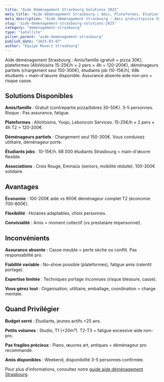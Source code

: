 ```yaml
---
title: "Aide Déménagement Strasbourg Solutions 2025"
meta_title: "Aide Déménagement Strasbourg | Amis, Plateformes, Étudiants 2025"
meta_description: "Aide déménagement Strasbourg : Amis gratuit+pizza 30€, plateformes 120-200€, déménageurs partiels 150-300€, étudiants 10-15€/h. 68k étudiants = main-d'œuvre."
slug: "aide-demenagement-strasbourg-solutions-2025"
category: "demenagement-strasbourg"
type: "satellite"
pilier_parent: "aide-demenagement-strasbourg"
publish_date: "2025-03-07"
author: "Équipe Moverz Strasbourg"
---
```


Aide déménagement Strasbourg : Amis/famille (gratuit + pizza 30€), plateformes (AlloVoisins 15-25€/h × 2 pers × 4h = 120-200€), déménageurs partiels (chargement seul 150-300€), étudiants job (10-15€/h). 68k étudiants = main-d'œuvre disponible. Assurance absente aide non-pro = risque casse.

## Solutions Disponibles

**Amis/famille** : Gratuit (contrepartie pizza/bières 30-50€). 3-5 personnes. Risque : Pas assurance, fatigue.

**Plateformes** : AlloVoisins, Yoojo, Leboncoin Services. 15-25€/h × 2 pers × 4h T2 = 120-200€.

**Déménageurs partiels** : Chargement seul 150-300€. Vous conduisez utilitaire, déménageur porte.

**Étudiants jobs** : 10-15€/h. 68 000 étudiants Strasbourg = main-d'œuvre flexible.

**Associations** : Croix Rouge, Emmaüs (seniors, mobilité réduite). 100-300€ solidaire.

## Avantages

**Économie** : 100-200€ aide vs 900€ déménageur complet T2 (économie 700-800€).

**Flexibilité** : Horaires adaptables, choix personnes.

**Convivialité** : Amis = moment collectif (vs prestataire impersonnel).

## Inconvénients

**Assurance absente** : Casse meuble = perte sèche ou conflit. Pas responsabilité pro.

**Fiabilité variable** : No-show possible (plateformes), fatigue amis (ralentit portage).

**Expertise limitée** : Techniques portage inconnues (risque blessure, casse).

**Vous gérez tout** : Organisation, utilitaire, emballage, coordination = charge mentale.

## Quand Privilégier

**Budget serré** : Étudiants, jeunes actifs <25 ans.

**Petits volumes** : Studio, T1 (<20m³). T2-T3 = fatigue excessive aide non-pro.

**Pas fragiles précieux** : Piano, œuvres art, antiques = déménageur pro recommandé.

**Amis disponibles** : Weekend, disponibilité 3-5 personnes confirmée.

Pour plus d'informations, consultez notre [guide aide déménagement Strasbourg](/blog/demenagement-strasbourg/aide-demenagement-strasbourg).

